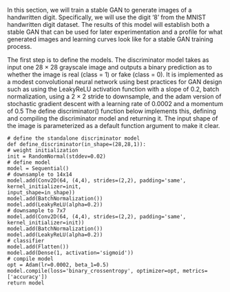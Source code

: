 In this section, we will train a stable GAN to generate images of a handwritten digit. Specifically,
we will use the digit ‘8’ from the MNIST handwritten digit dataset. The results of this model
will establish both a stable GAN that can be used for later experimentation and a profile for
what generated images and learning curves look like for a stable GAN training process.

The first step is to define the models. The discriminator model takes as input one 28 × 28
grayscale image and outputs a binary prediction as to whether the image is real (class = 1) or
fake (class = 0). It is implemented as a modest convolutional neural network using best practices
for GAN design such as using the LeakyReLU activation function with a slope of 0.2, batch
normalization, using a 2 × 2 stride to downsample, and the adam version of stochastic gradient
descent with a learning rate of 0.0002 and a momentum of 0.5 The define discriminator()
function below implements this, defining and compiling the discriminator model and returning
it. The input shape of the image is parameterized as a default function argument to make it
clear.

```
# define the standalone discriminator model
def define_discriminator(in_shape=(28,28,1)):
# weight initialization
init = RandomNormal(stddev=0.02)
# define model
model = Sequential()
# downsample to 14x14
model.add(Conv2D(64, (4,4), strides=(2,2), padding='same', kernel_initializer=init,
input_shape=in_shape))
model.add(BatchNormalization())
model.add(LeakyReLU(alpha=0.2))
# downsample to 7x7
model.add(Conv2D(64, (4,4), strides=(2,2), padding='same', kernel_initializer=init))
model.add(BatchNormalization())
model.add(LeakyReLU(alpha=0.2))
# classifier
model.add(Flatten())
model.add(Dense(1, activation='sigmoid'))
# compile model
opt = Adam(lr=0.0002, beta_1=0.5)
model.compile(loss='binary_crossentropy', optimizer=opt, metrics=['accuracy'])
return model
```
